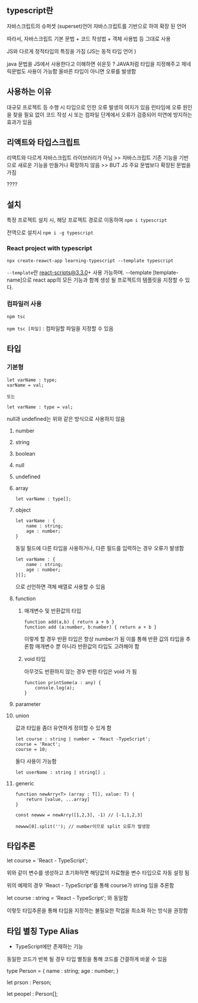 ## typescript란

자바스크립트의 슈퍼셋 (superset)언어
자바스크립트를 기반으로 하여 확장 된 언어

따라서, 자바스크립트 기본 문법 + 코드 작성법 + 객체 사용법 등 그대로 사용

JS와 다르게 정적타입의 특징을 가짐 (JS는 동적 타입 언어 )

java 문법을 JS에서 사용한다고 이해하면 쉬운듯 ?
JAVA처럼 타입을 지정해주고 제네릭문법도 사용이 가능함
올바른 타입이 아니면 오류를 발생함

## 사용하는 이유

대규모 프로젝트 등 수행 시 타입으로 인한 오류 발생의 여지가 있음
런타임에 오류 원인을 찾을 필요 없이 코드 작성 시 또는 컴파일 단계에서 오류가 검증되어 미연에 방지하는 효과가 있음

## 리액트와 타입스크립트

리액트와 다르게 자바스크립트 라이브러리가 아님 >> 자바스크립트 기존 기능을 기반으로 새로운 기능을 만들거나 확장하지 않음 >> BUT JS 주요 문법보다 확장된 문법을 가짐

????

## 설치

특정 프로젝트 설치 시, 해당 프로젝트 경로로 이동하여 `npm i typescript`

전역으로 설치시 `npm i -g typescript`

### React project with typescript

```
npx create-reawct-app learning-typescript --template typescript
```

`--template`란
react-scripts@3.3.0+ 사용 가능하며. --template [template-name]으로 react app의 모든 기능과 함께 생성 될 프로젝트의 템플릿을 지정할 수 있다.

### 컴파일러 사용

`npm tsc`

`npm tsc [파일]` : 컴파일할 파일을 지정할 수 있음

## 타입

### 기본형

    let varName : type;
    varName = val;

    또는

    let varName : type = val;

null과 undefined는 위와 같은 방식으로 사용하지 않음

1.  number
2.  string
3.  boolean
4.  null
5.  undefined

6.  array

        let varName : type[];

7.  object

        let varName : {
            name : string;
            age : number;
        }

    동일 필드에 다른 타입을 사용하거나, 다른 필드를 입력하는 경우 오류가 발생함

        let varName : {
            name : string;
            age : number;
        }[];

    으로 선언하면 객체 배열로 사용할 수 있음

8.  function

    1.  매개변수 및 반환값의 타입

            function add(a,b) { return a + b }
            function add (a:number, b:number) { return a + b }

        이렇게 할 경우 반환 타입은 항상 number가 됨
        이를 통해 반환 값의 타입을 추론함
        매개변수 뿐 아니라 반환값의 타입도 고려해야 함

    2.  void 타입

        아무것도 반환하지 않는 경우 반환 타입은 void 가 됨

            function printSome(a : any) {
                console.log(a);
            }

9.  parameter

10. union

    값과 타입을 좀더 유연하게 정의할 수 있게 함

        let course : string | number = 'React -TypeScript';
        course = 'React';
        course = 10;

    둘다 사용이 가능함

        let userName : string | string[] ;

11. generic

        function newArry<T> (array : T[], value: T) {
            return [value, ...array]
        }

        const newww = newArry([1,2,3], -1) // [-1,1,2,3]

        newww[0].split(''); // number이므로 split 오류가 발생함

## 타입추론

let course = 'React - TypeScript';

위와 같이 변수를 생성하고 초기화하면 해당값의 자료형을 변수 타입으로 자동 설정 됨

위의 예제의 경우 'React - TypeScript'를 통해 course가 string 임을 추론함

let course : string = 'React - TypeScript'; 와 동일함

이렇듯 타입추론을 통해 타입을 지정하는 불필요한 작업을 최소화 하는 방식을 권장함

## 타입 별칭 Type Alias

- TypeScript에만 존재하는 기능

동일한 코드가 반복 될 경우 타입 별칭을 통해 코드를 간결하게 바꿀 수 있음

type Person = {
name : string;
age : number;
}

let prson : Person;

let peopel : Person[];
